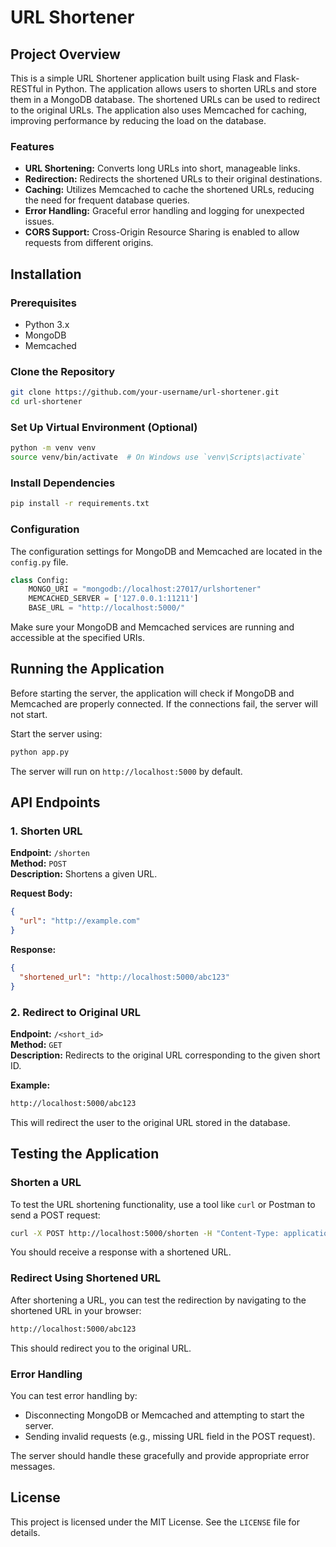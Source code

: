 # URL Shortener

## Project Overview

This is a simple URL Shortener application built using Flask and Flask-RESTful in Python. The application allows users to shorten URLs and store them in a MongoDB database. The shortened URLs can be used to redirect to the original URLs. The application also uses Memcached for caching, improving performance by reducing the load on the database.

### Features

- **URL Shortening:** Converts long URLs into short, manageable links.
- **Redirection:** Redirects the shortened URLs to their original destinations.
- **Caching:** Utilizes Memcached to cache the shortened URLs, reducing the need for frequent database queries.
- **Error Handling:** Graceful error handling and logging for unexpected issues.
- **CORS Support:** Cross-Origin Resource Sharing is enabled to allow requests from different origins.

## Installation

### Prerequisites

- Python 3.x
- MongoDB
- Memcached

### Clone the Repository

```bash
git clone https://github.com/your-username/url-shortener.git
cd url-shortener
```

### Set Up Virtual Environment (Optional)

```bash
python -m venv venv
source venv/bin/activate  # On Windows use `venv\Scripts\activate`
```

### Install Dependencies

```bash
pip install -r requirements.txt
```

### Configuration

The configuration settings for MongoDB and Memcached are located in the `config.py` file.

```python
class Config:
    MONGO_URI = "mongodb://localhost:27017/urlshortener"
    MEMCACHED_SERVER = ['127.0.0.1:11211']
    BASE_URL = "http://localhost:5000/"
```

Make sure your MongoDB and Memcached services are running and accessible at the specified URIs.

## Running the Application

Before starting the server, the application will check if MongoDB and Memcached are properly connected. If the connections fail, the server will not start.

Start the server using:

```bash
python app.py
```

The server will run on `http://localhost:5000` by default.

## API Endpoints

### 1. Shorten URL

**Endpoint:** `/shorten`  
**Method:** `POST`  
**Description:** Shortens a given URL.

**Request Body:**

```json
{
  "url": "http://example.com"
}
```

**Response:**

```json
{
  "shortened_url": "http://localhost:5000/abc123"
}
```

### 2. Redirect to Original URL

**Endpoint:** `/<short_id>`  
**Method:** `GET`  
**Description:** Redirects to the original URL corresponding to the given short ID.

**Example:**

```bash
http://localhost:5000/abc123
```

This will redirect the user to the original URL stored in the database.

## Testing the Application

### Shorten a URL

To test the URL shortening functionality, use a tool like `curl` or Postman to send a POST request:

```bash
curl -X POST http://localhost:5000/shorten -H "Content-Type: application/json" -d '{"url": "http://example.com"}'
```

You should receive a response with a shortened URL.

### Redirect Using Shortened URL

After shortening a URL, you can test the redirection by navigating to the shortened URL in your browser:

```bash
http://localhost:5000/abc123
```

This should redirect you to the original URL.

### Error Handling

You can test error handling by:

- Disconnecting MongoDB or Memcached and attempting to start the server.
- Sending invalid requests (e.g., missing URL field in the POST request).

The server should handle these gracefully and provide appropriate error messages.

## License

This project is licensed under the MIT License. See the `LICENSE` file for details.
